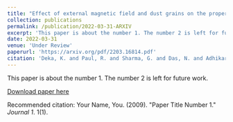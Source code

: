 ```yaml
---
title: "Effect of external magnetic field and dust grains on the properties of Ion Acoustic Waves"
collection: publications
permalink: /publication/2022-03-31-ARXIV
excerpt: 'This paper is about the number 1. The number 2 is left for future work.'
date: 2022-03-31
venue: 'Under Review'
paperurl: 'https://arxiv.org/pdf/2203.16814.pdf'
citation: 'Deka, K. and Paul, R. and Sharma, G. and Das, N. and Adhikari, S. and Moulick, R. and Kausik, S. S. and Saikia, B. K. and Chin, O. H. and Wong, C. S. (2022). &quot;Effect of external magnetic field and dust grains on the properties of Ion Acoustic Waves &quot; <i>arXiv</i>.'
---
```

This paper is about the number 1. The number 2 is left for future work.

[Download paper here](http://academicpages.github.io/files/paper1.pdf)

Recommended citation: Your Name, You. (2009). "Paper Title Number 1." <i>Journal 1</i>. 1(1).
